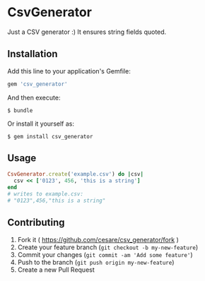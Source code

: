 # CsvGenerator

Just a CSV generator :)
It ensures string fields quoted.

## Installation

Add this line to your application's Gemfile:

```ruby
gem 'csv_generator'
```

And then execute:

    $ bundle

Or install it yourself as:

    $ gem install csv_generator

## Usage

```ruby
CsvGenerator.create('example.csv') do |csv|
  csv << ['0123', 456, 'this is a string']
end
# writes to example.csv:
# "0123",456,"this is a string"
```

## Contributing

1. Fork it ( https://github.com/cesare/csv_generator/fork )
2. Create your feature branch (`git checkout -b my-new-feature`)
3. Commit your changes (`git commit -am 'Add some feature'`)
4. Push to the branch (`git push origin my-new-feature`)
5. Create a new Pull Request
